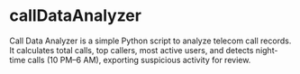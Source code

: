# callDataAnalyzer
Call Data Analyzer is a simple Python script to analyze telecom call records. It calculates total calls, top callers, most active users, and detects night-time calls (10 PM–6 AM), exporting suspicious activity for review.
